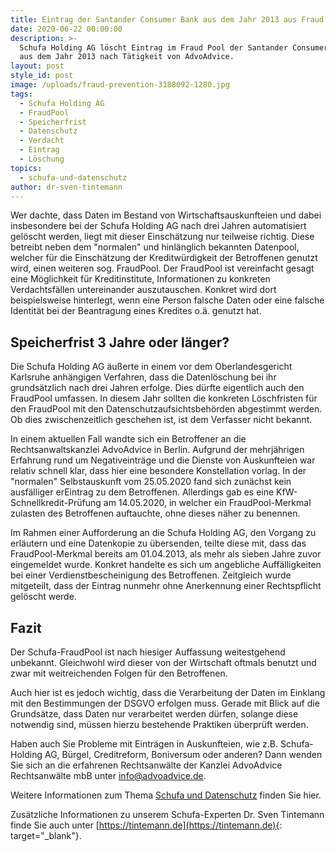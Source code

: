 ```yaml
---
title: Eintrag der Santander Consumer Bank aus dem Jahr 2013 aus Fraud Pool gelöscht
date: 2020-06-22 00:00:00
description: >-
  Schufa Holding AG löscht Eintrag im Fraud Pool der Santander Consumer Bank AG
  aus dem Jahr 2013 nach Tätigkeit von AdvoAdvice.
layout: post
style_id: post
image: /uploads/fraud-prevention-3188092-1280.jpg
tags:
  - Schufa Holding AG
  - FraudPool
  - Speicherfrist
  - Datenschutz
  - Verdacht
  - Eintrag
  - Löschung
topics:
  - schufa-und-datenschutz
author: dr-sven-tintemann
---
```

Wer dachte, dass Daten im Bestand von Wirtschaftsauskunfteien und dabei insbesondere bei der Schufa Holding AG nach drei Jahren automatisiert gelöscht werden, liegt mit dieser Einschätzung nur teilweise richtig. Diese betreibt neben dem "normalen" und hinlänglich bekannten Datenpool, welcher für die Einschätzung der Kreditwürdigkeit der Betroffenen genutzt wird, einen weiteren sog. FraudPool. Der FraudPool ist vereinfacht gesagt eine Möglichkeit für Kreditinstitute, Informationen zu konkreten Verdachtsfällen untereinander auszutauschen. Konkret wird dort beispielsweise hinterlegt, wenn eine Person falsche Daten oder eine falsche Identität bei der Beantragung eines Kredites o.ä. genutzt hat.&nbsp;

## Speicherfrist 3 Jahre oder länger?

Die Schufa Holding AG äußerte in einem vor dem Oberlandesgericht Karlsruhe anhängigen Verfahren, dass die Datenlöschung bei ihr grundsätzlich nach drei Jahren erfolge. Dies dürfte eigentlich auch den FraudPool umfassen. In diesem Jahr sollten die konkreten Löschfristen für den FraudPool mit den Datenschutzaufsichtsbehörden abgestimmt werden. Ob dies zwischenzeitlich geschehen ist, ist dem Verfasser nicht bekannt.&nbsp;&nbsp;

In einem aktuellen Fall wandte sich ein Betroffener an die Rechtsanwaltskanzlei AdvoAdvice in Berlin. Aufgrund der mehrjährigen Erfahrung rund um Negativeinträge und die Dienste von Auskunfteien war relativ schnell klar, dass hier eine besondere Konstellation vorlag. In der "normalen" Selbstauskunft vom 25.05.2020 fand sich zunächst kein ausfälliger erEintrag zu dem Betroffenen. Allerdings gab es eine KfW-Schnellkredit-Prüfung am 14.05.2020, in welcher ein FraudPool-Merkmal zulasten des Betroffenen auftauchte, ohne dieses näher zu benennen.

Im Rahmen einer Aufforderung an die Schufa Holding AG, den Vorgang zu erläutern und eine Datenkopie zu übersenden, teilte diese mit, dass das FraudPool-Merkmal bereits am 01.04.2013, als mehr als sieben Jahre zuvor eingemeldet wurde. Konkret handelte es sich um angebliche Auffälligkeiten bei einer Verdienstbescheinigung des Betroffenen. Zeitgleich wurde mitgeteilt, dass der Eintrag nunmehr ohne Anerkennung einer Rechtspflicht gelöscht werde.

## Fazit

Der Schufa-FraudPool ist nach hiesiger Auffassung weitestgehend unbekannt. Gleichwohl wird dieser von der Wirtschaft oftmals benutzt und zwar mit weitreichenden Folgen für den Betroffenen.

Auch hier ist es jedoch wichtig, dass die Verarbeitung der Daten im Einklang mit den Bestimmungen der DSGVO erfolgen muss. Gerade mit Blick auf die Grundsätze, dass Daten nur verarbeitet werden dürfen, solange diese notwendig sind, müssen hierzu bestehende Praktiken überprüft werden.

Haben auch Sie Probleme mit Einträgen in Auskunfteien, wie z.B. Schufa-Holding AG, Bürgel, Creditreform, Boniversum oder anderen? Dann wenden Sie sich an die erfahrenen Rechtsanwälte der Kanzlei AdvoAdvice Rechtsanwälte mbB unter [info@advoadvice.de](mailto:info@advoadvice.de).

Weitere Informationen zum Thema [Schufa und Datenschutz](/themen/schufa-und-datenschutz/)&nbsp;finden Sie hier.&nbsp;

Zusätzliche Informationen zu unserem Schufa-Experten Dr. Sven Tintemann finde Sie auch unter [https://tintemann.de](https://tintemann.de){: target="_blank"}.

&nbsp;